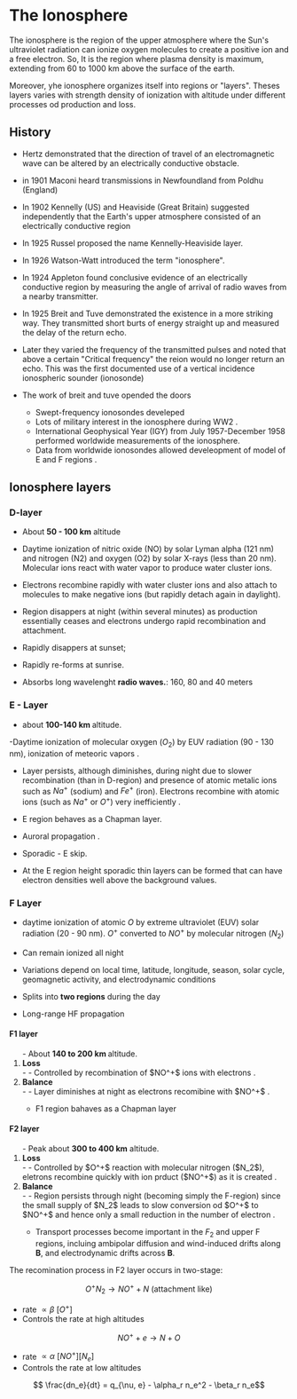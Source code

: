 # The Ionosphere

The ionosphere is the region of the upper atmosphere where the Sun's ultraviolet radiation can ionize oxygen molecules to create a positive ion and a free electron. So, It is the region where plasma density is maximum, extending from 60 to 1000 km above the surface of the earth.

Moreover, yhe ionosphere organizes itself into regions or "layers". Theses layers varies with strength density of ionization with altitude under different processes od production and loss.
     

## History


- Hertz demonstrated that the direction of travel of an electromagnetic wave can be altered by an electrically conductive obstacle. 
   
- in 1901 Maconi heard transmissions in Newfoundland from Poldhu (England) 

- In 1902 Kennelly (US) and Heaviside (Great Britain) suggested independently that the Earth's upper atmosphere consisted of an electrically conductive region 
           
- In 1925 Russel proposed the name Kennelly-Heaviside layer.  

- In 1926 Watson-Watt introduced the term "ionosphere". 
         
- In 1924 Appleton found conclusive evidence of an electrically conductive region by measuring the angle of arrival of radio waves from a nearby transmitter. 
 
- In 1925 Breit and Tuve demonstrated the existence in a more striking way. They transmitted short burts of energy straight up and measured the delay of the return echo.

- Later they varied the frequency of the transmitted pulses and noted that above a certain "Critical frequency" the reion would no longer return an echo. This was the first documented use of a vertical incidence ionospheric sounder (ionosonde)
         
- The work of breit and tuve opended the doors
  - Swept-frequency ionosondes develeped 
  - Lots of military interest in the ionosphere during WW2 .
  - International Geophysical Year (IGY) from July 1957-December 1958 performed worldwide measurements of the ionosphere. 
  - Data from worldwide ionosondes allowed develeopment of model of E and F regions .


## Ionosphere layers

### D-layer

 - About <b>50 - 100 km</b> altitude 
 &emsp;   

- Daytime ionization of nitric oxide (NO) by solar Lyman alpha (121 nm) and nitrogen (N2) and oxygen (O2) by solar X-rays (less than 20 nm). Molecular ions react with water vapor to produce water cluster ions.     
     
- Electrons recombine rapidly with water cluster ions and also attach to molecules to make negative ions (but rapidly detach again in daylight). 
         
- Region disappers at night (within several minutes) as production essentially ceases and electrons undergo rapid recombination and attachment. 
- Rapidly disappers at sunset; 
- Rapidly re-forms at sunrise. 
     
    
 - Absorbs long wavelenght <b>radio waves.</b>: 160, 80 and 40 meters  
         
 


### E - Layer
 
- about <b>100-140 km </b> altitude. 
 
-Daytime ionization of molecular oxygen ($O_{2}$) by EUV radiation (90 - 130 nm), ionization of meteoric vapors .
    
- Layer persists, although diminishes, during night due to slower recombination (than in D-region) and presence of atomic metalic ions such as $Na^+$ (sodium) and $Fe^+$ (iron). Electrons recombine with atomic ions (such as $Na^+$ or $O^+$) very inefficiently .
 
- E region behaves as a Chapman layer.   
- Auroral propagation .
- Sporadic - E skip.
- At the E region height sporadic thin layers can be formed that can have electron densities well above the background values. 
     
### F Layer
      
- daytime ionization of atomic $O$ by extreme ultraviolet (EUV) solar radiation (20 - 90 nm). $O^+$ converted to $NO^+$ by molecular nitrogen ($N_2$) 
- Can remain ionized all night 
- Variations depend on local time, latitude, longitude, season, solar cycle, geomagnetic activity, and electrodynamic conditions
     
- Splits into <b>two regions</b> during the day 

- Long-range HF propagation 



#### F1 layer

<ol>
 - About <b>140 to 200 km </b> altitude. 
    
<li><b>Loss </b></li>
     -  
       - Controlled by recombination of $NO^+$ ions with electrons .
     
<li><b>Balance </b></li>
     -  
       - Layer diminishes at night as electrons recomibine with $NO^+$ .
         
        
 - F1 region bahaves as a Chapman layer 
</ol>


#### F2 layer

<ol>
 - Peak about <b>300 to 400 km</b> altitude. 
<li><b>Loss </b></li>
     -  
       - Controlled by $O^+$ reaction with molecular nitrogen ($N_2$), eletrons recombine quickly with ion prduct ($NO^+$) as it is created .
     
<li><b>Balance </b></li>
     -  
       - Region persists through night (becoming simply the F-region) since
         the small supply of $N_2$ leads to slow conversion od $O^+$ to $NO^+$ and 
         hence only a small reduction in the number of electron .
         
 - Transport processes become important in the $F_2$ and upper F regions, 
incluing ambipolar diffusion and wind-induced drifts along $\mathbf{B}$, and 
electrodynamic drifts across $\mathbf{B}$. 
</ol>

The recomination process in F2 layer occurs in two-stage:

$$ O^+ N_2 \rightarrow NO^+ + N ~\text{(attachment like)}$$

 - rate $\propto \beta~ [O^+]$ 
 - Controls the rate at high altitudes 

$$ NO^+ + e \rightarrow N + O $$

 - rate $\propto \alpha~ [NO^+][N_e]$ 
 - Controls the rate at low altitudes 

$$ \frac{dn_e}{dt} = q_{\nu, e} - \alpha_r n_e^2 - \beta_r n_e$$

